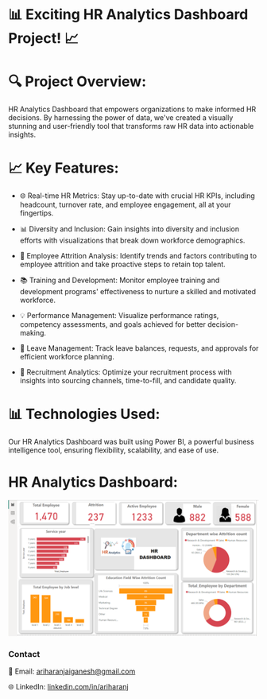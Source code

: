 # 📊 Exciting HR Analytics Dashboard Project! 📈

# 🔍 Project Overview:

 HR Analytics Dashboard that empowers organizations to make informed HR decisions. By harnessing the power of data, we've created a visually stunning and user-friendly tool that transforms raw HR data into actionable insights.

# 📈 Key Features:

* 🌐 Real-time HR Metrics: Stay up-to-date with crucial HR KPIs, including headcount, turnover rate, and employee engagement, all at your fingertips.

* 📊 Diversity and Inclusion: Gain insights into diversity and inclusion efforts with visualizations that break down workforce demographics.

* 🔄 Employee Attrition Analysis: Identify trends and factors contributing to employee attrition and take proactive steps to retain top talent.

* 📚 Training and Development: Monitor employee training and development programs' effectiveness to nurture a skilled and motivated workforce.

* 💡 Performance Management: Visualize performance ratings, competency assessments, and goals achieved for better decision-making.

* 📅 Leave Management: Track leave balances, requests, and approvals for efficient workforce planning.

* 🎯 Recruitment Analytics: Optimize your recruitment process with insights into sourcing channels, time-to-fill, and candidate quality.


# 📊 Technologies Used:

Our HR Analytics Dashboard was built using Power BI, a powerful business intelligence tool, ensuring flexibility, scalability, and ease of use.

# HR Analytics Dashboard:

![HR DASHBOARD](https://github.com/Ariharanjaiganesh/Power-BI-Projects/blob/main/HR%20Analytics%20Dashboard/HR%20Analytics%20Dashboard%20IMG.png)

### Contact

📧 Email: ariharanjaiganesh@gmail.com 

🌐 LinkedIn: [linkedin.com/in/ariharanj](https://www.linkedin.com/in/ariharanj/)

